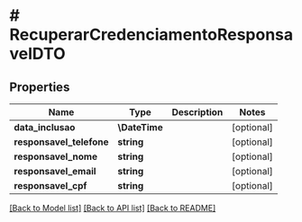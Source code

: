 # # RecuperarCredenciamentoResponsavelDTO

## Properties

Name | Type | Description | Notes
------------ | ------------- | ------------- | -------------
**data_inclusao** | **\DateTime** |  | [optional]
**responsavel_telefone** | **string** |  | [optional]
**responsavel_nome** | **string** |  | [optional]
**responsavel_email** | **string** |  | [optional]
**responsavel_cpf** | **string** |  | [optional]

[[Back to Model list]](../../README.md#models) [[Back to API list]](../../README.md#endpoints) [[Back to README]](../../README.md)

